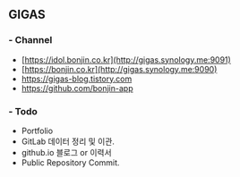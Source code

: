 ## GIGAS

### - Channel
* [https://idol.bonjin.co.kr](http://gigas.synology.me:9091)
* [https://bonjin.co.kr](http://gigas.synology.me:9090)
* https://gigas-blog.tistory.com
* https://github.com/bonjin-app

### - Todo
- Portfolio
- GitLab 데이터 정리 및 이관.
- github.io 블로그 or 이력서
- Public Repository Commit.
